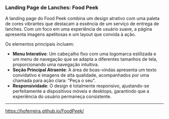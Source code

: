 ### Landing Page de Lanches: Food Peek

A landing page do Food Peek combina um design atrativo com uma paleta de cores vibrantes que destacam a essência de um serviço de entrega de lanches. Com um foco em uma experiência de usuário suave, a página apresenta imagens apetitosas e um layout que convida à ação.

Os elementos principais incluem:

- **Menu Interativo**: Um cabeçalho fixo com uma logomarca estilizada e um menu de navegação que se adapta a diferentes tamanhos de tela, proporcionando uma navegação intuitiva.
- **Seção Principal Atraente**: A área de boas-vindas apresenta um texto convidativo e imagens de alta qualidade, acompanhados por uma chamada para ação clara: “Peça o seu”.
- **Responsividade**: O design é totalmente responsivo, ajustando-se perfeitamente a dispositivos móveis e desktops, garantindo que a experiência do usuário permaneça consistente.

---

https://hoferreira.github.io/FoodPeek/
